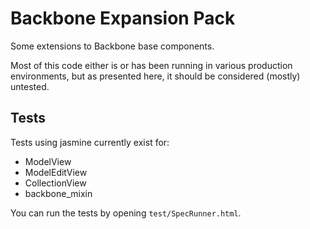 # Backbone Expansion Pack

Some extensions to Backbone base components.

Most of this code either is or has been running in various production
environments, but as presented here, it should be considered (mostly)
untested.

## Tests

Tests using jasmine currently exist for:

- ModelView
- ModelEditView
- CollectionView
- backbone\_mixin

You can run the tests by opening `test/SpecRunner.html`.
